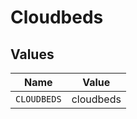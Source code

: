 # Cloudbeds


## Values

| Name        | Value       |
| ----------- | ----------- |
| `CLOUDBEDS` | cloudbeds   |
